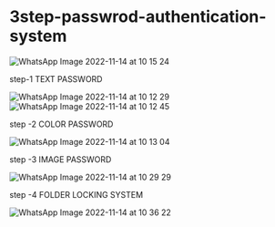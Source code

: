 # 3step-passwrod-authentication-system

![WhatsApp Image 2022-11-14 at 10 15 24](https://user-images.githubusercontent.com/83318169/201582912-4e2665c3-a330-4657-a4dd-79793b25bb9b.jpg)



step-1 TEXT PASSWORD


![WhatsApp Image 2022-11-14 at 10 12 29](https://user-images.githubusercontent.com/83318169/201582735-eaf83cdd-361f-4016-b278-39a5293258d4.jpg)
![WhatsApp Image 2022-11-14 at 10 12 45](https://user-images.githubusercontent.com/83318169/201582798-26cdc96c-4325-4c87-a784-475c34677d54.jpg)



step -2 COLOR PASSWORD


![WhatsApp Image 2022-11-14 at 10 13 04](https://user-images.githubusercontent.com/83318169/201582774-a527aa4c-5355-4a98-973b-e6126096934e.jpg)



step -3 IMAGE PASSWORD 


![WhatsApp Image 2022-11-14 at 10 29 29](https://user-images.githubusercontent.com/83318169/201582844-b5d4cf60-e3cf-4c57-a13a-ff2d9f4785af.jpg)


step -4 FOLDER LOCKING SYSTEM 


![WhatsApp Image 2022-11-14 at 10 36 22](https://user-images.githubusercontent.com/83318169/201582887-b69d4468-77cd-4a2e-9fa6-5cf51bc0f527.jpg)

